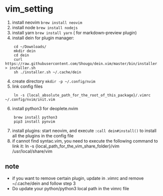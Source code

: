 # vim_setting
1. install neovim ```brew install neovim```
2. install node ```brew install nodejs```
2. install yarn ```brew install yarn``` ( for markdown-preview plugin)
3. install dein for plugin manager:
```
    cd ~/Downloads/
    mkdir dein
    cd dein
    curl https://raw.githubusercontent.com/Shougo/dein.vim/master/bin/installer.sh > installer.sh
    sh ./installer.sh ~/.cache/dein
```
4. create directory ```mkdir -p ~/.config/nvim```
5. link config files 
```
    ln -s {local_absolute_path_for_the_root_of_this_package}/.vimrc ~/.config/nvim/init.vim
```
6. install python3 for deoplete.nvim 
```
    brew install python3
    pip3 install pynvim
```
7. install plugins: start neovim, and execute ```:call dein#install()``` to install all the plugins in the config file
8. if cannot find syntac.vim, you need to execute the following command to link it:
    ln -s {local_path_for_the_vim_share_folder}/vim /usr/local/share/vim
    
## note
* if you want to remove certain plugin, update in .vimrc and remove ~/.cache/dein and follow step 3
* Do update your python/python3 local path in the vimrc file

